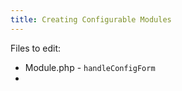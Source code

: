 ```yaml
---
title: Creating Configurable Modules
---
```


Files to edit:
 - Module.php - `handleConfigForm`
 - 

<!--stackedit_data:
eyJoaXN0b3J5IjpbLTEwMjMxMDYwMzQsLTEyNDAxNjE3MjFdfQ
==
-->